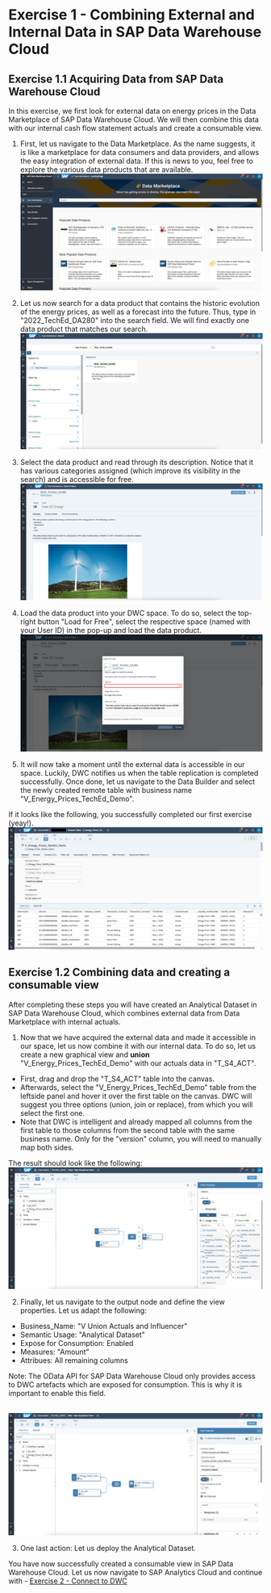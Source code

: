 # Exercise 1 - Combining External and Internal Data in SAP Data Warehouse Cloud

## Exercise 1.1 Acquiring Data from SAP Data Warehouse Cloud

In this exercise, we first look for external data on energy prices in the Data Marketplace of SAP Data Warehouse Cloud. We will then combine this data with our internal cash flow statement actuals and create a consumable view. 

1. First, let us navigate to the Data Marketplace. As the name suggests, it is like a marketplace for data consumers and data providers, and allows the easy integration of external data. If this is news to you, feel free to explore the various data products that are available. 
<br>![](/exercises/1_DataMarketplace/images/01-DM.png)

2. Let us now search for a data product that contains the historic evolution of the energy prices, as well as a forecast into the future. Thus, type in "2022_TechEd_DA280" into the search field. We will find exactly one data product that matches our search. 
<br>![](/exercises/1_DataMarketplace/images/02-Search.png)

3. Select the data product and read through its description. Notice that it has various categories assigned (which improve its visibility in the search)  and is accessible for free.
<br>![](/exercises/1_DataMarketplace/images/03-Description.png)

4. Load the data product into your DWC space. To do so, select the top-right button "Load for Free", select the respective space (named with your User ID) in the pop-up and load the data product.
<br>![](/exercises/1_DataMarketplace/images/04-Load.png)

5. It will now take a moment until the external data is accessible in our space. Luckily, DWC notifies us when the table replication is completed successfully. Once done, let us navigate to the Data Builder and select the newly created remote table with business name "V_Energy_Prices_TechEd_Demo". 

If it looks like the following, you successfully completed our first exercise (yeay!). 
<br>![](/exercises/1_DataMarketplace/images/05-Preview.png)


## Exercise 1.2 Combining data and creating a consumable view

After completing these steps you will have created an Analytical Dataset in SAP Data Warehouse Cloud, which combines external data from Data Marketplace with internal actuals. 

1. Now that we have acquired the external data and made it accessible in our space, let us now combine it with our internal data. To do so, let us create a new graphical view and **union** "V_Energy_Prices_TechEd_Demo" with our actuals data in "T_S4_ACT". 

- First, drag and drop the "T_S4_ACT" table into the canvas. 
- Afterwards, select the "V_Energy_Prices_TechEd_Demo" table from the leftside panel and hover it over the first table on the canvas. DWC will suggest you three options (union, join or replace), from which you will select the first one.
- Note that DWC is intelligent and already mapped all columns from the first table to those columns from the second table with the same business name. Only for the "version" column, you will need to manually map both sides. 

The result should look like the following: 
<br>![](/exercises/1_DataMarketplace/images/06-Union.png)

2. Finally, let us navigate to the output node and define the view properties. Let us adapt the following: 

  - Business_Name: "V Union Actuals and Influencer"
  - Semantic Usage: "Analytical Dataset"
  - Expose for Consumption: Enabled
  - Measures: "Amount"
  - Attribues: All remaining columns 

Note: The OData API for SAP Data Warehouse Cloud only provides access to DWC artefacts which are exposed for consumption. This is why it is important to enable this field. 

<br>![](/exercises/1_DataMarketplace/images/07-ADS.png)

3. One last action: Let us deploy the Analytical Dataset. 

You have now successfully created a consumable view in SAP Data Warehouse Cloud. Let us now navigate to SAP Analytics Cloud and continue with - [Exercise 2 - Connect to DWC](/exercises/2_Connect_to_DWC/)

